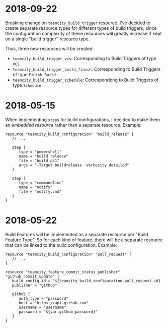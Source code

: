 # 2018-09-22
Breaking change on `teamcity_build_trigger` resource. I've decided to create separate resource types for different types of build triggers, since the configuration complexity of these resources will greatly increase if kept on a single "build trigger" resource type.

Thus, three new resources will be created:
- `teamcity_build_trigger_vcs`: Corresponding to Build Triggers of type `VCS`
- `teamcity_build_trigger_build_finish`: Corresponding to Build Triggers of type `Finish Build`
- `teamcity_build_trigger_schedule`: Correspondong to Build Triggers of type `Schedule`


# 2018-05-15
When implementing `steps` for build configurations, I decided to make them an _embedded resource_ rather than a separate resource. Example:

```hcl
resource "teamcity_build_configuration" "build_release" {
   // ...

   step {
      type = "powershell"
      name = "build release"
      file = "build.ps1"
      args = "-Target buildrelease -Verbosity detailed"
   }

   step {
      type = "commandline"
      name = "notify"
      file = "notify.cmd"
   }
}
```

# 2018-05-22
Build Features will be implemented as a separate resource per "Build Feature Type". So for each kind of feature, there will be a separate resource that can be linked to the build configuration. Example:

```hcl
resource "teamcity_build_configuration" "pull_request" {
   // ...
}

resource "teamcity_feature_commit_status_publisher" "github_commit_update" {
   build_config_id = "${teamcity_build_configuration.pull_request.id}
   publisher = "github"
   
   github {
      auth_type = "password"
      host = "https://api.github.com"
      username = "username"
      password = "${var.github_password}"
   }
}
```